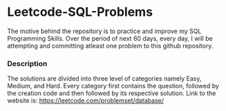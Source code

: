# Leetcode-SQL-Problems

The motive behind the repository is to practice and improve my SQL Programming Skills. Over the period of next 60 days, every day, I will be attempting and committing atleast  one problem to this github repository. 

### Description 
The solutions are divided into three level of categories namely Easy, Medium, and Hard. Every category first contains the question, followed by the creation code and then followed by its respective solution. Link to the website is: https://leetcode.com/problemset/database/
